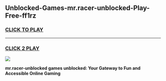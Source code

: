 
## Unblocked-Games-mr.racer-unblocked-Play-Free-ff1rz
<h3>
<a href="https://premium76.site?title=mr.racer-unblocked&ref=18A1">CLICK TO PLAY</a></h3>
<hr>

<h3>
<a href="https://premium76.site?title=mr.racer-unblocked&ref=18A1">CLICK 2 PLAY</a>
  
</h3>

<a href="https://premium76.site?title=mr.racer-unblocked&ref=18A1"><img src="https://clearcache.store/games.png"></a>


**mr.racer-unblocked games unblocked: Your Gateway to Fun and Accessible Online Gaming**
